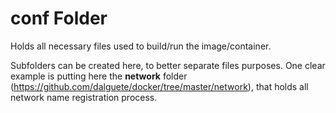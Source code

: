conf Folder
===========

Holds all necessary files used to build/run the image/container.

Subfolders can be created here, to better separate files purposes. One clear example
is putting here the **network** folder (https://github.com/dalguete/docker/tree/master/network), 
that holds all network name registration process.
